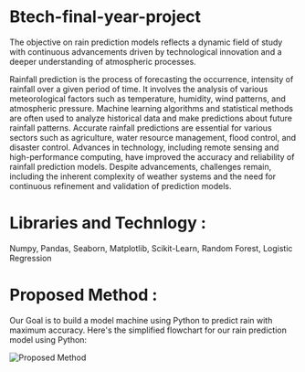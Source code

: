 # Btech-final-year-project

The objective on rain prediction models reflects a dynamic field of study with continuous advancements driven by technological innovation and a deeper understanding of atmospheric processes.

Rainfall prediction is the process of forecasting the occurrence, intensity of rainfall over a given period of time. It involves the analysis of various meteorological factors such as temperature, humidity, wind patterns, and atmospheric pressure. Machine learning algorithms and statistical methods are often used to analyze historical data and make predictions about future rainfall patterns. Accurate rainfall predictions are essential for various sectors such as agriculture, water resource management, flood control, and disaster control. Advances in technology, including remote sensing and high-performance computing, have improved the accuracy and reliability of rainfall prediction models. Despite advancements, challenges remain, including the inherent complexity of weather systems and the need for continuous refinement and validation of prediction models.

# Libraries and Technlogy :

Numpy, Pandas, Seaborn, Matplotlib, Scikit-Learn, Random Forest, Logistic Regression

# Proposed Method :

Our Goal is to build a model machine using Python to predict rain with maximum accuracy. Here's the simplified flowchart    for our rain prediction model using Python: 

![Proposed Method](https://github.com/user-attachments/assets/6b9c5edb-0575-4396-9a64-e1549a915b87)
